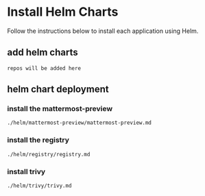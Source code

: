 # Install Helm Charts

Follow the instructions below to install each application using Helm.

## add helm charts

```
repos will be added here
```

## helm chart deployment

### install the mattermost-preview

`./helm/mattermost-preview/mattermost-preview.md`

### install the registry

`./helm/registry/registry.md`

### install trivy

`./helm/trivy/trivy.md`
